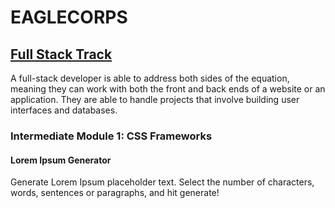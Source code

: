 # **EAGLECORPS**

## [Full Stack Track](../../README.md)

A full-stack developer is able to address both sides of the equation, meaning they can work with both the front and back ends of a website or an application. They are able to handle projects that involve building user interfaces and databases.

### **Intermediate Module 1: CSS Frameworks**

<h4>Lorem Ipsum Generator</h4>
<p>Generate Lorem Ipsum placeholder text. Select the number of characters, words, sentences or paragraphs, and hit generate!</p>
